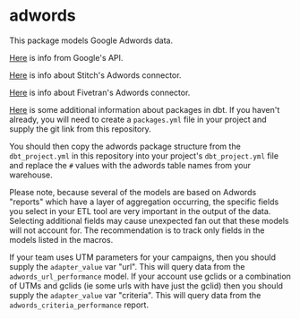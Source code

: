 # adwords

This package models Google Adwords data.

[Here](https://developers.google.com/adwords/api/docs/appendix/reports) is info
from Google's API.

[Here](https://www.stitchdata.com/docs/integrations/saas/google-adwords#schema) 
is info about Stitch's Adwords connector. 

[Here](https://fivetran.com/docs/applications/google-ads/setup-guide) 
is info about Fivetran's Adwords connector.

[Here](https://docs.getdbt.com/docs/package-management) is some additional 
information about packages in dbt. If you haven't already, you will need to create
a `packages.yml` file in your project and supply the git link from this repository.

You should then copy the adwords package structure from the `dbt_project.yml` in
this repository into your project's `dbt_project.yml` file and replace the `#`
values with the adwords table names from your warehouse.

Please note, because several of the models are based on Adwords "reports" which
have a layer of aggregation occurring, the specific fields you select in your ETL
tool are very important in the output of the data. Selecting additional fields
may cause unexpected fan out that these models will not account for. The 
recommendation is to track only fields in the models listed in the macros.

If your team uses UTM parameters for your campaigns, then you should supply the 
`adapter_value` var "url". This will query data from the `adwords_url_performance` 
model. If your account use gclids or a combination of UTMs and gclids (ie some urls 
with have just the gclid) then you should supply the `adapter_value` var "criteria". 
This will query data from the `adwords_criteria_performance` report.